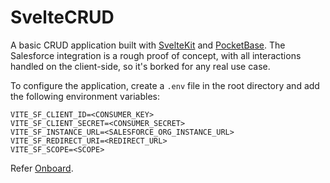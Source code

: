 # SvelteCRUD

A basic CRUD application built with [SvelteKit](https://svelte.dev/) and [PocketBase](https://pocketbase.io/). The Salesforce integration is a rough proof of concept, with all interactions handled on the client-side, so it's borked for any real use case.

To configure the application, create a `.env` file in the root directory and add the following environment variables:

```env
VITE_SF_CLIENT_ID=<CONSUMER_KEY>
VITE_SF_CLIENT_SECRET=<CONSUMER_SECRET>
VITE_SF_INSTANCE_URL=<SALESFORCE_ORG_INSTANCE_URL>
VITE_SF_REDIRECT_URI=<REDIRECT_URL>
VITE_SF_SCOPE=<SCOPE>
```

Refer [Onboard](https://github.com/shresthashreejan/Onboard/).
